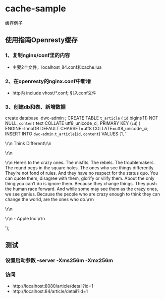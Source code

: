 # cache-sample
缓存例子
## 使用指南Openresty缓存
### 1、复制nginx/conf里的内容
- 主要2个文件，localhost_84.conf和cache.lua
### 2、在openresty的nginx.conf中新增
- http内 include vhost/*.conf;  引入conf文件
### 3、创建db和表、新增数据
create database ·dwc-admin·;
CREATE TABLE `t_article` (
  `id` bigint(11) NOT NULL,
  `content` text COLLATE utf8_unicode_ci,
  PRIMARY KEY (`id`)
) ENGINE=InnoDB DEFAULT CHARSET=utf8 COLLATE=utf8_unicode_ci;
INSERT INTO `dwc-admin`.`t_article`(`id`, `content`) VALUES (1, '<p>\r\n	Think Different\r\n</p>\r\n<p>\r\n	Here’s to the crazy ones. The misfits. The rebels. The troublemakers. The round pegs in the square holes. The ones who see things differently. They’re not fond of rules. And they have no respect for the status quo. You can quote them, disagree with them, glorify or vilify them. About the only thing you can’t do is ignore them. Because they change things. They push the human race forward. And while some may see them as the crazy ones, we see genius. Because the people who are crazy enough to think they can change the world, are the ones who do.\r\n</p>\r\n<p>\r\n	- Apple Inc.\r\n</p>');

## 测试
### 设置启动参数 -server -Xms256m -Xmx256m
### 访问
- http://localhost:8080/article/detail?id=1
- http://localhost:84/article/detail?id=1
